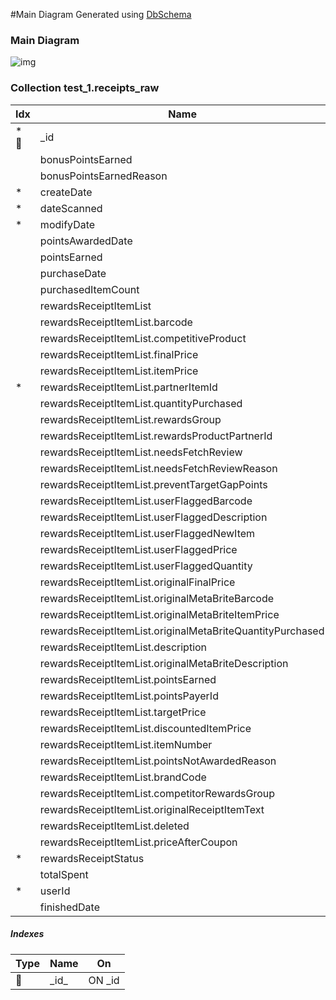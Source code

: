 #Main Diagram
Generated using [DbSchema](https://dbschema.com)




### Main Diagram
![img](./MainDiagram.svg)



### Collection test_1.receipts_raw 
|Idx |Name |Data Type |
|---|---|---|
| * &#128273;  | \_id| objectId  |
|  | bonusPointsEarned| int  |
|  | bonusPointsEarnedReason| string  |
| * | createDate| date  |
| * | dateScanned| date  |
| * | modifyDate| date  |
|  | pointsAwardedDate| date  |
|  | pointsEarned| string  |
|  | purchaseDate| date  |
|  | purchasedItemCount| int  |
|  | rewardsReceiptItemList| array[object]  |
|  | rewardsReceiptItemList.barcode| string  |
|  | rewardsReceiptItemList.competitiveProduct| Boolean  |
|  | rewardsReceiptItemList.finalPrice| string  |
|  | rewardsReceiptItemList.itemPrice| string  |
| * | rewardsReceiptItemList.partnerItemId| string  |
|  | rewardsReceiptItemList.quantityPurchased| int  |
|  | rewardsReceiptItemList.rewardsGroup| string  |
|  | rewardsReceiptItemList.rewardsProductPartnerId| string  |
|  | rewardsReceiptItemList.needsFetchReview| Boolean  |
|  | rewardsReceiptItemList.needsFetchReviewReason| string  |
|  | rewardsReceiptItemList.preventTargetGapPoints| Boolean  |
|  | rewardsReceiptItemList.userFlaggedBarcode| string  |
|  | rewardsReceiptItemList.userFlaggedDescription| string  |
|  | rewardsReceiptItemList.userFlaggedNewItem| Boolean  |
|  | rewardsReceiptItemList.userFlaggedPrice| string  |
|  | rewardsReceiptItemList.userFlaggedQuantity| int  |
|  | rewardsReceiptItemList.originalFinalPrice| string  |
|  | rewardsReceiptItemList.originalMetaBriteBarcode| string  |
|  | rewardsReceiptItemList.originalMetaBriteItemPrice| string  |
|  | rewardsReceiptItemList.originalMetaBriteQuantityPurchased| int  |
|  | rewardsReceiptItemList.description| string  |
|  | rewardsReceiptItemList.originalMetaBriteDescription| string  |
|  | rewardsReceiptItemList.pointsEarned| string  |
|  | rewardsReceiptItemList.pointsPayerId| string  |
|  | rewardsReceiptItemList.targetPrice| string  |
|  | rewardsReceiptItemList.discountedItemPrice| string  |
|  | rewardsReceiptItemList.itemNumber| string  |
|  | rewardsReceiptItemList.pointsNotAwardedReason| string  |
|  | rewardsReceiptItemList.brandCode| string  |
|  | rewardsReceiptItemList.competitorRewardsGroup| string  |
|  | rewardsReceiptItemList.originalReceiptItemText| string  |
|  | rewardsReceiptItemList.deleted| Boolean  |
|  | rewardsReceiptItemList.priceAfterCoupon| string  |
| * | rewardsReceiptStatus| string  |
|  | totalSpent| string  |
| * | userId| string  |
|  | finishedDate| date  |


##### Indexes 
|Type |Name |On |
|---|---|---|
| &#128273;  | \_id\_ | ON \_id|





